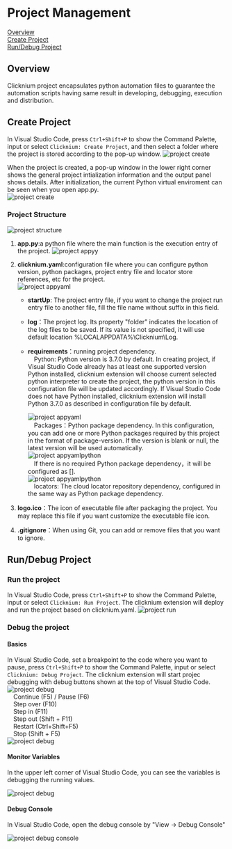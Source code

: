 # Project Management<!-- {docsify-ignore-all} -->
[Overview](#overview)  
[Create Project](#create-project)  
[Run/Debug Project](#rundebug-project)  

## Overview
Clicknium project encapsulates python automation files to guarantee the automation scripts having same result in developing, debugging, execution and distribution. 

## Create Project

In Visual Studio Code, press `Ctrl+Shift+P` to show the Command Palette, input or select `Clicknium: Create Project`, and then select a folder where the project is stored according to the pop-up window.
![project create](../img/create_project.gif)

When the project is created, a pop-up window in the lower right corner shows the general project intialization information and the output panel shows details. After initialization, the current Python virtual enviroment can be seen when you open app.py.  
![project create](../img/create_project_apppy_env.png)

### Project Structure

![project structure](../img/create_project_1.png)


1. **app.py**:a python file where the main function is the execution entry of the project.
   ![project appyy](../img/create_project_apppy.png)

2. **clicknium.yaml**:configuration file where you can configure python version, python packages, project entry file and locator store references, etc for the project.  
   ![project appyaml](../img/create_project_appyaml.png)
   
   - **startUp**: The project entry file, if you want to change the project run entry file to another file, fill the file name without suffix in this field.  
   
   - **log**：The project log. Its property "folder" indicates the location of the log files to be saved. If its value is not specified, it will use default location %LOCALAPPDATA%\Clicknium\Log.
   
   - **requirements**：running project dependency.  
     &emsp;Python: Python version is 3.7.0 by default. In creating project, if Visual Studio Code already has at least one supported version Python installed, clicknium extension will choose current selected python interpreter to create the project, the python version in this configuration file will be updated accordingly. If Visual Studio Code does not have Python installed, clicknium extension will install Python 3.7.0 as described in configuration file by default.
     
     ![project appyaml](../img/create_project_appyaml_python_config.png)  
     &emsp;Packages：Python package dependency. In this configuration, you can add one or more Python packages required by this project in the format of package-version. If the version is blank or null, the latest version will be used automatically.  
     ![project appyamlpython](../img/create_project_appyaml_python.png)  
     &emsp;If there is no required Python package dependency，it will be configured as [].  
     ![project appyamlpython](../img/create_project_appyaml_python_clear.png)  
     &emsp;locators: The cloud locator repository dependency, configured in the same way as Python package dependency.

3. **logo.ico**：The icon of executable file after packaging the project. You may replace this file if you want customize the executable file icon.  

4. **.gitignore**：When using Git, you can add or remove files that you want to ignore.

## Run/Debug Project

### Run the project

In Visual Studio Code, press `Ctrl+Shift+P` to show the Command Palette, input or select `Clicknium: Run Project`. The clicknium extension will deploy and run the project based on clicknium.yaml.
![project run](../img/run_project.gif) 

### Debug the project

#### Basics

In Visual Studio Code, set a breakpoint to the code where you want to pause,
press `Ctrl+Shift+P` to show the Command Palette, input or select `Clicknium: Debug Project`. The clicknium extension will start projec debugging with debug buttons shown at the top of Visual Studio Code.  
![project debug](../img/debug_project_3.png)  
&emsp;Continue (F5) / Pause (F6)  
&emsp;Step over (F10)  
&emsp;Step in (F11)  
&emsp;Step out (Shift + F11)  
&emsp;Restart (Ctrl+Shift+F5)  
&emsp;Stop (Shift + F5)  
![project debug](../img/debug_project.gif)

#### Monitor Variables

In the upper left corner of Visual Studio Code, you can see the variables is debugging the running values.  

![project debug](../img/debug_project_1.png)

#### Debug Console

In Visual Studio Code, open the debug console by "View -> Debug Console"   

![project debug console](../img/debug_project_2.png)
